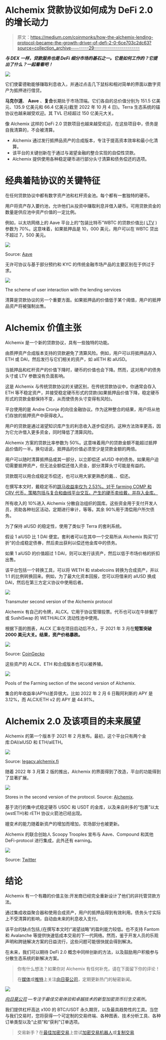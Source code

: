# Alchemix 贷款协议如何成为 DeFi 2.0 的增长动力

> 原文：<https://medium.com/coinmonks/how-the-alchemix-lending-protocol-became-the-growth-driver-of-defi-2-0-6ce703c2dc63?source=collection_archive---------29----------------------->

***与 DEX 一样，贷款服务也是 DeFi 细分市场的基石之一。它是如何工作的？它提出了什么？一起看看吧！***

![](img/e4c7baf99f17d06545b8fe35cab38378.png)

它们使霍德勒能够赚取利息收入，并通过点击几下鼠标和相对简单的界面以数字资产为抵押进行借贷。

**马克尔道**、 **Aave** 、**复合**长期处于市场顶端。它们各自的总价值分别为 151.5 亿美元、135.9 亿美元和 66.4 亿美元(截至 2022 年 10 月 4 日)。Terra 生态系统的锚协议也越来越受欢迎。其 TVL 已经超过 150 亿美元大关。

像 Alchemix 这样的 DeFi 2.0 贷款项目也越来越受欢迎，在这些项目中，债务是自我清算的，不会被清算。

*   Alchemix 通过发行抵押品资产的合成版本，专注于提高资本效率和最小化清算。
*   该平台的关键创新在于通过与渴望金融的整合实现的自偿性贷款。
*   Alchemix 提供使用各种稳定硬币进行部分头寸清算和债务偿还的选项。

# **经典着陆协议的关键特征**

在任何贷款协议中都有数字资产池和杠杆资金池。每个都有一套独特的硬币。

用户将资产存入要约池，允许他们从投资中赚取利息并借入硬币。可用贷款资金的数量是供应池中资产价值的一定比例。

例如，以太坊网络上的 Aave 平台上的“包装比特币”WBTC 的贷款价值比( [LTV](https://www.investopedia.com/terms/l/loantovalue.asp) )参数为 70%。这意味着，如果抵押品是 10，000 美元，用户可以在 WBTC 贷出不超过 7，500 美元。

![](img/fced0eb01f7e2dd7048e775d543a3cd5.png)

Source: [Aave](https://app.aave.com/reserve-overview/?underlyingAsset=0x2260fac5e5542a773aa44fbcfedf7c193bc2c599&marketName=proto_mainnet)

无许可协议与基于部分预约和 KYC 的传统金融市场产品的主要区别在于供过于求。

![](img/bbd128bdf21b1dc557381f9e63967645.png)

The scheme of user interaction with the lending services

清算是贷款协议的另一个重要方面。如果抵押品的价值低于某个阈值，用户的抵押品资产将被强制出售。

# Alchemix 价值主张

Alchemix 是一个新的贷款协议，具有一些独特的功能。

由质押资产合成版本支持的贷款避免了清算风险。例如，用户可以将抵押品存入 ETH 或 DAI，然后发行与它们相关的资产，如 alETH 和 alUSD。

当抵押品和杠杆资产的价值下降时，硬币的价值也会下降。然而，这对用户的债务头寸或 LTV 参数没有负面影响。

这是 Alchemix 与传统贷款协议的关键区别，在传统贷款协议中，你通常会存入 ETH 等不稳定资产，并接受稳定硬币形式的贷款(如果抵押品价值下降，稳定硬币形式的贷款金额保持不变，从而使债务头寸变得有风险)。

平台使用的是 Andre Cronje 的向往金融协议。作为这种整合的结果，用户将从他们存放的抵押资产中获得收入。

用户的贷款是通过渴望知识库产生的利息收入逐步偿还的。这种方法效率更高，因为它允许借入更多资金，同时降低了清算风险。

Alchemix 方案的贷款比率参数为 50%。这意味着用户的贷款金额不能超过抵押品价值的一半。换句话说，抵押品的价值必须至少是贷款金额的两倍。

用户可以随时清算抵押品或其一部分，以立即偿还 alUSD 中的债务。如果用户迫切需要抵押资产，但无法全额偿还借入资金，部分清算头寸可能是有益的。

贷款既可以用合成稳定币偿还，也可以用大家更熟悉的戴、、偿还。

在撰写本文时，戴稳定币的[跳马收益率仅为 2.53%。对于 farming COMP 和 CRV 代币，策略包括与复合和曲线平台交互。产生的硬币卖给戴，并存入金库。](https://yearn.finance/#/vault/0xdA816459F1AB5631232FE5e97a05BBBb94970c95)

所有收入的 10%进入 Alchemix 分散自治组织的国库。这些资金用于支付开发人员，资助各种社区活动，定期进行审计，等等。其余 90%用于清偿用户所欠债务。

为了保持 alUSD 的稳定性，使用了类似于 Terra 的套利系统。

假设 1 alUSD 比 1 DAI 便宜。套利者可以在其中一个交易所从 Alchemix 购买“打折”的合成稳定债券，然后卖出获利以偿还他金库中的债务。

如果 1 alUSD 的价值超过 1 DAI，则可以发行该资产，然后以低于市场价格的折扣出售。

该平台包括一个转换工具，可以将 WETH 和 stabelcoins 转换为合成资产，并以 1:1 的比例转换回来。例如，为了最大化资本回报，您可以将借来的 alUSD 换成 DAI，然后在第三方定义协议中使用后者。

![](img/53c552b937a9c87f363d1e7b6862b072.png)

Transmuter second version of the Alchemix protocol

Alchemix 有自己的令牌，ALCX。它用于协议管理投票。代币也可以在牛排餐厅或 SushiSwap 的 WETH/ALCX 流动性池中使用。

根据下面的图表，ALCX 汇率在项目启动后不久，于 2021 年 3 月在**短暂突破 2000 美元大关。结果，资产价格暴跌。**

![](img/8eeb32b5b3eb8f21513d7886f2e913ac.png)

Source: [CoinGecko](https://www.coingecko.com/en/coins/alchemix)

这些资产的 ALCX、ETH 和合成版本也可以被养殖。

![](img/3a111473510141ffb1e2f986f26c9de6.png)

Pools of the Farming section of the second version of Alchemix.

集合的年收益率(APYs)差异很大。比如 2022 年 2 月 6 日鞍阿利斯的 APY 是 3.12%，而 ALCX/ETH v2 的 APY 是 44.91%。

# Alchemix 2.0 及该项目的未来展望

Alchemix 的第一个版本于 2021 年 2 月发布。最初，这个平台只有两个金库:DAI/alUSD 和 ETH/alETH。

![](img/3226ae0e139dd4d453e3af0f41a370e4.png)

Source: [legacy.alchemix.fi](https://legacy.alchemix.fi/farms)

随着 2022 年 3 月第 2 版的推出，Alchemix 的界面得到了改造，平台的功能得到了显著扩展。

![](img/594919c8bf54ceaad3710b6408c1958f.png)

Stores in the second version of the protocol. Source: [Alchemix](http://alchemix/).

基于流行的集中式稳定硬币 USDC 和 USDT 的金库，以及来自利多的“包裹”以太(wstETH)和 rETH 协议火箭池已经出现。

嬗变术的能力随着新资产的增加而增加，农场部分也被更新。

Alchemix 的联合创始人 Scoopy Trooples 宣布与 Aave、Compound 和其他 DeFi-protocol 进行集成，此外还有 earning。

![](img/22fc5ab74a089d161aba0a6a199a65e0.png)

Source: [Twitter](https://twitter.com/scupytrooples/status/1503751727857688584?ref_src=twsrc%5Etfw)

# 结论

Alchemix 有一个有趣的价值主张:开发商已经完全重新设计了他们的非托管贷款方法。

通过集成收益聚合器和使用合成资产，用户的抵押品得到有效利用。债务头寸实际上不受清算的影响，自动由未来的利息收入支付。

该平台的缺点包括,(在撰写本文时)“渴望战略”的盈利能力较低。也不支持 Fantom 和 Avalanche 等提供快速低成本交易的下一代网络。然而，鉴于开发人员的乐观声明和跨链解决方案的日益流行，这些问题可能很快就会得到解决。

在未来，我们可以期待 DeFi 2.0 概念中同样创新的方法，以及鼓励用户积极参与分散生态系统的新解决方案。

> 你有什么想法？如果你对 Alchemix 有任何补充，请在下面留下你的评论！
> 
> 在[媒体](/@SunflowerCorpAdmin)或[推特](https://mobile.twitter.com/sunflower_corp)上关注[向日葵公司](https://sunflowercorp.com/)，定期更新热门的秘密新闻。

![](img/9c91c3c0a37a26dec3d1a546830bcfdc.png)

[*向日葵公司*](https://sunflowercorp.com/) *—专注于最佳交易体验和卓越技术的新型加密货币衍生交易所。*

我们提供杠杆高达 x100 的 BTC/USDT 永久期货，以及最具趋势性的工具。当您与我们交易时，您将获得一个可定制的交易终端、各种图表、技术分析工具、各种订单类型以及“止损”和“获利”订单选项。

> 交易新手？在[最佳加密交易](/coinmonks/crypto-exchange-dd2f9d6f3769)上尝试[加密交易机器人](/coinmonks/crypto-trading-bot-c2ffce8acb2a)或[复制交易](/coinmonks/top-10-crypto-copy-trading-platforms-for-beginners-d0c37c7d698c)